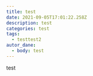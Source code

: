 ```yaml
---
title: test
date: 2021-09-05T17:01:22.258Z
description: test
categories: test
tags:
  - testtest2
autor_dane:
  - body: test
---
```

test